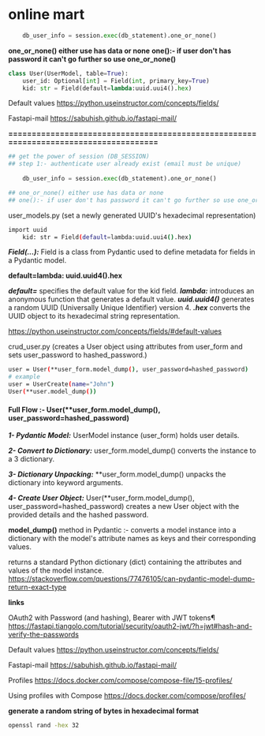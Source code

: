 # online mart

```python  
    db_user_info = session.exec(db_statement).one_or_none()
```

**one_or_none() either use has data or none**
**one():- if user don't has password it can't go further so use one_or_none()**

```python 
class User(UserModel, table=True):
    user_id: Optional[int] = Field(int, primary_key=True)
    kid: str = Field(default=lambda:uuid.uui4().hex)
```


Default values
https://python.useinstructor.com/concepts/fields/ 

Fastapi-mail
https://sabuhish.github.io/fastapi-mail/ 

**=====================================================================================**

```python
## get the power of session (DB_SESSION)
## step 1:- authenticate user already exist (email must be unique)
    
    db_user_info = session.exec(db_statement).one_or_none()

## one_or_none() either use has data or none
## one():- if user don't has password it can't go further so use one_or_none()
```

user_models.py (set a newly generated UUID's hexadecimal representation)
```bash
import uuid
    kid: str = Field(default=lambda:uuid.uui4().hex)
```

***Field(...):*** Field is a class from Pydantic used to define metadata for fields in a Pydantic model.

**default=lambda: uuid.uuid4().hex**

***default=*** specifies the default value for the kid field.
***lambda:*** introduces an anonymous function that generates a default value.
***uuid.uuid4()*** generates a random UUID (Universally Unique Identifier) version 4.
***.hex*** converts the UUID object to its hexadecimal string representation.

https://python.useinstructor.com/concepts/fields/#default-values

crud_user.py (creates a User object using attributes from user_form and sets user_password to hashed_password.)

```bash
user = User(**user_form.model_dump(), user_password=hashed_password)
# example
user = UserCreate(name="John")
User(**user.model_dump())
```
#### Full Flow :- User(**user_form.model_dump(), user_password=hashed_password)
***1- Pydantic Model:*** UserModel instance (user_form) holds user details.

***2- Convert to Dictionary:*** user_form.model_dump() converts the instance to a 3 dictionary.

***3- Dictionary Unpacking:*** **user_form.model_dump() unpacks the dictionary into keyword arguments.

***4- Create User Object:*** User(**user_form.model_dump(), user_password=hashed_password) creates a new User object with the provided details and the hashed password.

**model_dump()** method in Pydantic :- converts a model instance into a dictionary with the model's attribute names as keys and their corresponding values.

returns a standard Python dictionary (dict) containing the attributes and values of the model instance.
https://stackoverflow.com/questions/77476105/can-pydantic-model-dump-return-exact-type


**links**

OAuth2 with Password (and hashing), Bearer with JWT tokens¶
https://fastapi.tiangolo.com/tutorial/security/oauth2-jwt/?h=jwt#hash-and-verify-the-passwords

Default values
https://python.useinstructor.com/concepts/fields/ 

Fastapi-mail
https://sabuhish.github.io/fastapi-mail/ 

Profiles
https://docs.docker.com/compose/compose-file/15-profiles/

Using profiles with Compose
https://docs.docker.com/compose/profiles/


**generate a random string of bytes in hexadecimal format**
```bash
openssl rand -hex 32
``` 


